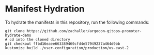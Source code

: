 # Manifest Hydration

To hydrate the manifests in this repository, run the following commands:

```shell
git clone https://github.com/zachaller/argocon-gitops-promoter-hydrate-demo
# cd into the cloned directory
git checkout ffbd16eaee663389460cfd4e57949237a464d9bb
kustomize build ./user-configuration/production/us-east-2
```

